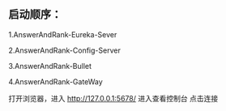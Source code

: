 ## 启动顺序：

1.AnswerAndRank-Eureka-Sever

2.AnswerAndRank-Config-Server

3.AnswerAndRank-Bullet

4.AnswerAndRank-GateWay

打开浏览器，进入 http://127.0.0.1:5678/
进入查看控制台
点击连接